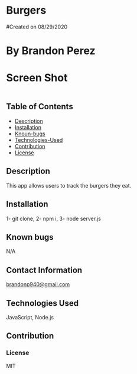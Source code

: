 
# Burgers
    
#Created on 08/29/2020

# By Brandon Perez

# Screen Shot
 <img scr="ScreenshotBurger.png" >

## Table of Contents
* [Description](#Description)
* [Installation](#Installation)
* [Knoun-bugs](#Known-bugs)
* [Technologies-Used](#Technologies-Used)
* [Contribution](#Contribution)
* [License](License)

## Description 
This app allows users to track the burgers they eat.
    
## Installation
1- git clone, 2- npm i, 3- node server.js
    
## Known bugs
N/A
    
## Contact Information
brandonp940@gmail.com
    
## Technologies Used 
JavaScript, Node.js
    
## Contribution

    
### License
MIT
